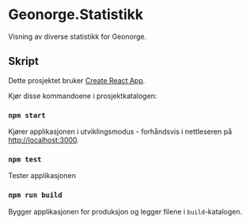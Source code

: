 # Geonorge.Statistikk

Visning av diverse statistikk for Geonorge.

## Skript

Dette prosjektet bruker [Create React App](https://github.com/facebookincubator/create-react-app).

Kjør disse kommandoene i prosjektkatalogen:

### `npm start`

Kjører applikasjonen i utviklingsmodus - forhåndsvis i nettleseren på [http://localhost:3000](http://localhost:3000).

### `npm test`

Tester applikasjonen

### `npm run build`

Bygger applikasjonen for produksjon og legger filene i `build`-katalogen.
